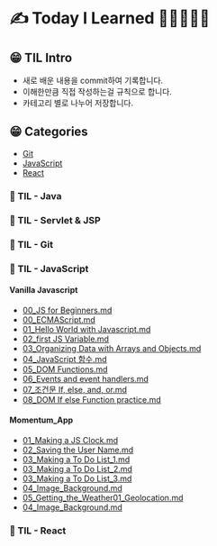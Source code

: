    

# ✍ Today I Learned 📙📒📗📘📕
  
  
## 😁 TIL Intro
* 새로 배운 내용을 commit하여 기록합니다.<br />
* 이해한만큼 직접 작성하는걸 규칙으로 합니다.<br />
* 카테고리 별로 나누어 저장합니다.

## 😁 Categories 
* [Git](#git) 
* [JavaScript](#javascript)
* [React](#react)



### 📕 TIL - Java

### 📒 TIL - Servlet & JSP

### 📗 TIL - Git

### 📘 TIL - JavaScript

#### Vanilla Javascript
* [00_JS for Beginners.md ](https://github.com/yerin512/TIL-/blob/main/JavaScript/Vanilla%20Javascript/00_JS%20for%20Beginners.md)
* [00_ECMAScript.md](https://github.com/yerin512/TIL-/blob/main/JavaScript/Vanilla%20Javascript/00_ECMAScript.md)
* [01_Hello World with Javascript.md](https://github.com/yerin512/TIL-/tree/main/JavaScript/Vanilla%20Javascript)
* [02_first JS Variable.md](https://github.com/yerin512/TIL-/blob/main/JavaScript/Vanilla%20Javascript/02_first%20JS%20Variable.md)
* [03_Organizing Data with Arrays and Objects.md](https://github.com/yerin512/TIL-/blob/main/JavaScript/Vanilla%20Javascript/03_Organizing%20Data%20with%20Arrays%20and%20Objects.md)
* [04_JavaScript 함수.md](https://github.com/yerin512/TIL-/blob/main/JavaScript/Vanilla%20Javascript/04_JavaScript%20%ED%95%A8%EC%88%98.md)
* [05_DOM Functions.md](https://github.com/yerin512/TIL-/blob/main/JavaScript/Vanilla%20Javascript/05_DOM%20Functions.md)
* [06_Events and event handlers.md](https://github.com/yerin512/TIL-/blob/main/JavaScript/Vanilla%20Javascript/06_Events%20and%20event%20handlers.md)
* [07_조건문 If, else, and, or.md](https://github.com/yerin512/TIL-/tree/main/JavaScript/Vanilla%20Javascript)
* [08_DOM If else Function practice.md](https://github.com/yerin512/TIL-/blob/main/JavaScript/Vanilla%20Javascript/08_DOM%20If%20else%20Function%20practice.md)


#### Momentum_App
* [01_Making a JS Clock.md](https://github.com/yerin512/TIL-/blob/main/JavaScript/Vanilla%20Javascript/00_ECMAScript.md)
* [02_Saving the User Name.md](https://github.com/yerin512/TIL-/blob/main/JavaScript/Vanilla%20Javascript/00_ECMAScript.md)
* [03_Making a To Do List_1.md](https://github.com/yerin512/TIL-/blob/main/JavaScript/Vanilla%20Javascript/00_ECMAScript.md)
* [03_Making a To Do List_2.md](https://github.com/yerin512/TIL-/blob/main/JavaScript/Vanilla%20Javascript/00_ECMAScript.md)
* [03_Making a To Do List_3.md](https://github.com/yerin512/TIL-/blob/main/JavaScript/Vanilla%20Javascript/00_ECMAScript.md)
* [04_Image_Background.md](https://github.com/yerin512/TIL-/blob/main/JavaScript/Vanilla%20Javascript/00_ECMAScript.md)
* [05_Getting_the_Weather01_Geolocation.md](https://github.com/yerin512/TIL-/blob/main/JavaScript/Vanilla%20Javascript/00_ECMAScript.md)
* [04_Image_Background.md](https://github.com/yerin512/TIL-/blob/main/JavaScript/Vanilla%20Javascript/00_ECMAScript.md)

### 📙 TIL - React

